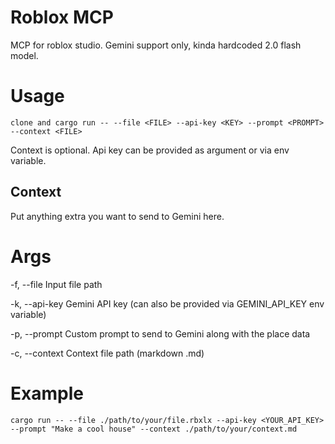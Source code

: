 # Roblox MCP
MCP for roblox studio.
Gemini support only, kinda hardcoded 2.0 flash model.

# Usage
```
clone and cargo run -- --file <FILE> --api-key <KEY> --prompt <PROMPT> --context <FILE>
```
Context is optional. 
Api key can be provided as argument or via env variable.

## Context
Put anything extra you want to send to Gemini here.

# Args

-f, --file <FILE>    Input file path
 
-k, --api-key <KEY>  Gemini API key (can also be provided via GEMINI_API_KEY env variable)
 
-p, --prompt <PROMPT>  Custom prompt to send to Gemini along with the place data

-c, --context <FILE>  Context file path (markdown .md)

# Example

```
cargo run -- --file ./path/to/your/file.rbxlx --api-key <YOUR_API_KEY> --prompt "Make a cool house" --context ./path/to/your/context.md

```

